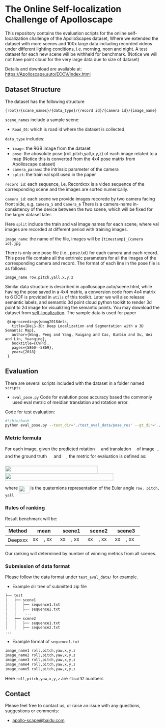 # The Online Self-localization Challenge of Apolloscape
This repository contains the evaluation scripts for the online self-localization challenge of the ApolloScapes dataset,
Where we extended the dataset with more scenes and 100x large data including recorded videos under different lighting conditions, i.e. morning, noon and night. 
A test dataset for each new scene will be withheld for benchmark. (Notice we will not have point cloud for the very large data due to size of dataset)

Details and download are available at: https://Apolloscape.auto/ECCV/index.html


## Dataset Structure

The dataset has the following structure
```
{root}/{scane_names}/{data_type}/{record id}/{camera id}/{image_name}
```

`scene_names` include a sample scene:
- `Road_01`: which is road id where the dataset is collected.

`data_type` includes: 
- `image`: the RGB image from the dataset
- `pose`: the abosolute pose (roll,pitch,yall,x,y,z) of each image related to a map (Notice this is converted from the 4x4 pose matrix from Apolloscape dataset)
- `camera_params`: the intrinsic parameter of the camera
- `split`: the train val split used in the paper

`record id`: each sequence, i.e. Recordxxx is a video sequence of the corresponding scene and the images are sorted numerically.

`camera_id`: each scene we provide images recorede by two camera facing front side, e.g. `Camera_5` and `Camera_6`
There is a camera-name in-consistency of the device between the two scene, which will be fixed for the larger dataset later.

Here ```split``` include the train and val image names for each scene, where val images are recorded at different period with training images.

`image_name`: the name of the file, images will be ```{timestamp}_{camera id}.jpg```

There is only one pose file (i.e., pose.txt) for each camera and each record. This pose file contains all the extrinsic parameters for all the images of the corresponding camera and record. The format of each line in the pose file is as follows:

```image_name row,pitch,yall,x,y,z```

Similar data structure is described in apolloscape.auto/scene.html, while having the pose saved in a 4x4 matrix, a conversion code from 4x4 matrix to 6 DOF is provided in `utils` of this toolkit.
Later we will also release semantic labels,  and semantic 3d point cloud python toolkit to render 3d point to 2d image for visualizing the semantic points.
You may download the dataset from [self-localization](http://apolloscape.auto/ECCV/challenge.html). The sample data is used for paper 

```
 @inproceedings{wang2018dels,
   title={DeLS-3D: Deep Localization and Segmentation with a 3D Semantic Map},
   author={Wang, Peng and Yang, Ruigang and Cao, Binbin and Xu, Wei and Lin, Yuanqing},
   booktitle={CVPR},
   pages={5860--5869},
   year={2018}
 }
```


## Evaluation
There are several scripts included with the dataset in a folder named `scripts`
 - `eval_pose.py`   Code for evalution pose accuracy based the commonly used eval metric of meidian translation and rotation error.

Code for test evaluation: 

```bash
#!/bin/bash
python eval_pose.py --test_dir='./test_eval_data/pose_res' --gt_dir='./test_eval_data/pose_gt' --res_file='./test_eval_data/res.txt'
```

### Metric formula

For each image, given the predicted rotation <img src="/self_localization/tex/3cf87ea38a615ed99e0232f8ed9431fe.svg?invert_in_darkmode&sanitize=true" align=middle width=12.067218899999991pt height=14.15524440000002pt/> and translation <img src="/self_localization/tex/02ab12d0013b89c8edc7f0f2662fa7a9.svg?invert_in_darkmode&sanitize=true" align=middle width=10.58699729999999pt height=20.221802699999984pt/> of image <img src="/self_localization/tex/77a3b857d53fb44e33b53e4c8b68351a.svg?invert_in_darkmode&sanitize=true" align=middle width=5.663225699999989pt height=21.68300969999999pt/>, and the ground truth <img src="/self_localization/tex/8baf725662988147b566a34101b2f41d.svg?invert_in_darkmode&sanitize=true" align=middle width=14.608149599999992pt height=22.63846199999998pt/> and <img src="/self_localization/tex/794f29f339ded8d1f520558a6fdd129e.svg?invert_in_darkmode&sanitize=true" align=middle width=12.671292149999989pt height=22.63846199999998pt/>, the metric for evaluation is defined as: 

<img src="/self_localization/tex/018be30b8309099b896cd42416be3b8e.svg?invert_in_darkmode&sanitize=true" align=middle width=301.6598706pt height=24.65753399999998pt/>

<img src="/self_localization/tex/1629da9a7c204376b2258a5a391a9574.svg?invert_in_darkmode&sanitize=true" align=middle width=352.0340406pt height=24.65753399999998pt/>

where <img src="/self_localization/tex/dbc3312b32770329001dc37e78afdd3a.svg?invert_in_darkmode&sanitize=true" align=middle width=33.60263774999999pt height=24.65753399999998pt/> is the quaternions representation of the Euler angle ```row, pitch, yall```


### Rules of ranking

Result benchmark will be:

| Method | mean | scene1 | scene2 | scene3 | 
| ------ |:------:|:------:|:------:|:------:|
| Deepxxx |xx <img src="/self_localization/tex/0e51a2dede42189d77627c4d742822c3.svg?invert_in_darkmode&sanitize=true" align=middle width=14.433101099999991pt height=14.15524440000002pt/>, xx <img src="/self_localization/tex/a17fe79641dc49ee31882d6a409221dc.svg?invert_in_darkmode&sanitize=true" align=middle width=6.735194399999992pt height=22.63850490000001pt/>  | xx <img src="/self_localization/tex/0e51a2dede42189d77627c4d742822c3.svg?invert_in_darkmode&sanitize=true" align=middle width=14.433101099999991pt height=14.15524440000002pt/>, xx <img src="/self_localization/tex/a17fe79641dc49ee31882d6a409221dc.svg?invert_in_darkmode&sanitize=true" align=middle width=6.735194399999992pt height=22.63850490000001pt/> | xx <img src="/self_localization/tex/0e51a2dede42189d77627c4d742822c3.svg?invert_in_darkmode&sanitize=true" align=middle width=14.433101099999991pt height=14.15524440000002pt/>, xx <img src="/self_localization/tex/a17fe79641dc49ee31882d6a409221dc.svg?invert_in_darkmode&sanitize=true" align=middle width=6.735194399999992pt height=22.63850490000001pt/> | xx <img src="/self_localization/tex/0e51a2dede42189d77627c4d742822c3.svg?invert_in_darkmode&sanitize=true" align=middle width=14.433101099999991pt height=14.15524440000002pt/>, xx <img src="/self_localization/tex/a17fe79641dc49ee31882d6a409221dc.svg?invert_in_darkmode&sanitize=true" align=middle width=6.735194399999992pt height=22.63850490000001pt/> | 

Our ranking will determined by number of winning metrics from all scenes.


### Submission of data format
Please follow the data format under ```test_eval_data/``` for example. 

- Example dir tree of submitted zip file
```bash
├── test
│   ├── scene1
│   │   ├── sequence1.txt
│   │   ├── sequence2.txt
│   │    ...
│   ├── scene2
│   │   ├── sequence1.txt
│   │   ├── sequence2.txt
...
```

 - Example format of ```sequence1.txt```
```bash
image_name1 roll,pitch,yaw,x,y,z
image_name2 roll,pitch,yaw,x,y,z
image_name3 roll,pitch,yaw,x,y,z
image_name4 roll,pitch,yaw,x,y,z
image_name5 roll,pitch,yaw,x,y,z
```
Here  ```roll,pitch,yaw,x,y,z``` are ```float32``` numbers


## Contact
Please feel free to contact us, or raise an issue with any questions, suggestions or comments:
* apollo-scape@baidu.com

